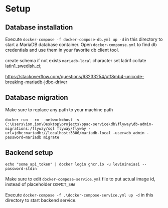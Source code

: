 # Setup
## Database installation
Execute `docker-compose -f docker-compose-db.yml up -d` in this directory to start a MariaDB database container. Open `docker-componse.yml` to find db credentials and use them in your favorite db client tool.
<br><br>
create schema if not exists `mariadb-local` character set latin1 collate latin1_swedish_ci;
<br><br>
https://stackoverflow.com/questions/63233254/utf8mb4-unicode-breaking-mariadb-jdbc-driver

## Database migration
Make sure to replace any path to your machine path
<br><br>
`docker run --rm --network=host -v C:\Users\ion.ion\Desktop\projects\ppac-service\db\flyway\db-admin-migrations:/flyway/sql flyway/flyway -url=jdbc:mariadb://localhost:3306/mariadb-local -user=db_admin -password=mariadb migrate`

## Backend setup
```echo "some_api_token" | docker login ghcr.io -u levinineiasi --password-stdin```
<br><br>
Make sure to edit ```docker-compose-service.yml``` file to put actual image id, instead of placeholder ```COMMIT_SHA```
<br><br>
Execute `docker-compose -f .\docker-compose-service.yml up -d` in this directory to start backend service.
